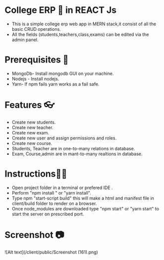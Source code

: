 # College ERP 🏫 in REACT Js 

* This is a simple college erp web app in MERN stack,it consist of all the basic CRUD operations.
* All the fields (students,teachers,class,exams) can be edited via the admin panel.
# Prerequisites 🧾
* MongoDb- Install mongodb GUI on your machine.
* Nodejs - Install nodejs.
* Yarn- If npm fails yarn works as a fail safe.
# Features 👓
* Create new students.
* Create new teacher.
* Create new exam.
* Create new user and assign permissions and roles.
* Create new course.
* Students, Teacher are in one-to-many relations in database.
* Exam, Course,admin are in mant-to-many realtions in database.

# Instructions👨‍🏫
* Open project folder in a terminal or prefered IDE .
* Perform "npm install " or "yarn install".
* Type npm "start-script build" this will make a html and manifest file in client/build folder to render on a browser.
* Once node_modules are downloaded type "npm start" or "yarn start" to start the server on prescribed port.

# Screenshot 📷
![Alt text](/client/public/Screenshot (161).png)
